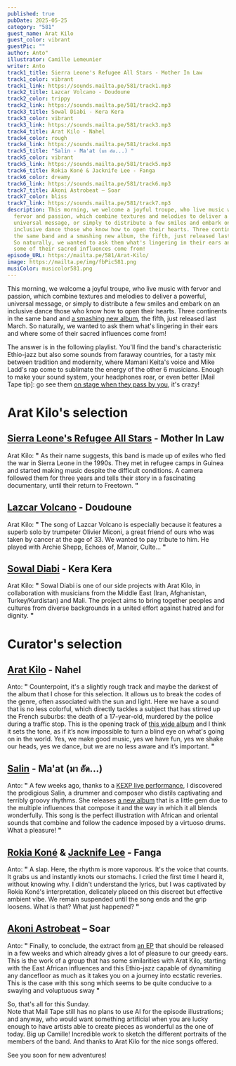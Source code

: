 ```yaml
---
published: true
pubDate: 2025-05-25
category: "581"
guest_name: Arat Kilo
guest_color: vibrant
guestPic: ""
author: Anto"
illustrator: Camille Lemeunier
writer: Anto
track1_title: Sierra Leone's Refugee All Stars - Mother In Law
track1_color: vibrant
track1_link: https://sounds.mailta.pe/581/track1.mp3
track2_title: Lazcar Volcano - Doudoune
track2_color: trippy
track2_link: https://sounds.mailta.pe/581/track2.mp3
track3_title: Sowal Diabi - Kera Kera
track3_color: vibrant
track3_link: https://sounds.mailta.pe/581/track3.mp3
track4_title: Arat Kilo - Nahel
track4_color: rough
track4_link: https://sounds.mailta.pe/581/track4.mp3
track5_title: "Salin - Ma'at (มา อัด...) "
track5_color: vibrant
track5_link: https://sounds.mailta.pe/581/track5.mp3
track6_title: Rokia Koné & Jacknife Lee - Fanga
track6_color: dreamy
track6_link: https://sounds.mailta.pe/581/track6.mp3
track7_title: Akoni Astrobeat – Soar
track7_color: bliss
track7_link: https://sounds.mailta.pe/581/track7.mp3
description: This morning, we welcome a joyful troupe, who live music with
  fervor and passion, which combine textures and melodies to deliver a powerful,
  universal message, or simply to distribute a few smiles and embark on an
  inclusive dance those who know how to open their hearts. Three continents in
  the same band and a smashing new album, the fifth, just released last March.
  So naturally, we wanted to ask them what's lingering in their ears and where
  some of their sacred influences come from!
episode_URL: https://mailta.pe/581/Arat-Kilo/
image: https://mailta.pe/img/fbPic581.png
musiColor: musicolor581.png
---
```

This morning, we welcome a joyful troupe, who live music with fervor and passion, which combine textures and melodies to deliver a powerful, universal message, or simply to distribute a few smiles and embark on an inclusive dance those who know how to open their hearts. Three continents in the same band and [a smashing new album](https://accordscroises.bandcamp.com/album/danama), the fifth, just released last March. So naturally, we wanted to ask them what's lingering in their ears and where some of their sacred influences come from!

The answer is in the following playlist. You'll find the band's characteristic Ethio-jazz but also some sounds from faraway countries, for a tasty mix between tradition and modernity, where Mamani Keita's voice and Mike Ladd's rap come to sublimate the energy of the other 6 musicians. Enough to make your sound system, your headphones roar, or even better \[Mail Tape tip]: go see them [on stage when they pass by you](https://www.bandsintown.com/a/1329989-arat-kilo?came_from=257&utm_medium=web&utm_source=home&utm_campaign=search_bar), it's crazy!

# Arat Kilo's selection

## [Sierra Leone's Refugee All Stars](https://sierraleonesrefugeeallstars.bandcamp.com/) - Mother In Law

 Arat Kilo: **"** As their name suggests, this band is made up of exiles who fled the war in Sierra Leone in the 1990s. They met in refugee camps in Guinea and started making music despite the difficult conditions. A camera followed them for three years and tells their story in a fascinating documentary, until their return to Freetown. **"** 

## [Lazcar Volcano](https://lazcarvolcano.bandcamp.com/) - Doudoune

 Arat Kilo: **"** The song of Lazcar Volcano is especially because it features a superb solo by trumpeter Olivier Miconi, a great friend of ours who was taken by cancer at the age of 33. We wanted to pay tribute to him. He played with Archie Shepp, Echoes of, Manoir, Culte... **"** 

## [Sowal Diabi](https://kaboulbamako.bandcamp.com) - Kera Kera

 Arat Kilo: **"** Sowal Diabi is one of our side projects with Arat Kilo, in collaboration with musicians from the Middle East (Iran, Afghanistan, Turkey/Kurdistan) and Mali. The project aims to bring together peoples and cultures from diverse backgrounds in a united effort against hatred and for dignity. **"** 

# Curator's selection

## [Arat Kilo](https://accordscroises.bandcamp.com/album/danama) - Nahel

 Anto: **"** Counterpoint, it's a slightly rough track and maybe the darkest of the album that I chose for this selection. It allows us to break the codes of the genre, often associated with the sun and light. Here we have a sound that is no less colorful, which directly tackles a subject that has stirred up the French suburbs: the death of a 17-year-old, murdered by the police during a traffic stop. This is the opening track of [this wide album](https://accordscroises.bandcamp.com/album/danama) and I think it sets the tone, as if it’s now impossible to turn a blind eye on what's going on in the world. Yes, we make good music, yes we have fun, yes we shake our heads, yes we dance, but we are no less aware and it’s important. **"** 

## [Salin](https://salinmusic.bandcamp.com/) - Ma'at (มา อัด...)

 Anto: **"** A few weeks ago, thanks to a [KEXP live performance](https://youtu.be/oaZKr1hlXvw?si=Z_sLNavYZQs3Up_m), I discovered the prodigious Salin, a drummer and composer who distils captivating and terribly groovy rhythms. She releases [a new album](https://akoniastrobeat.bandcamp.com/album/soar-ep-pre-sale) that is a little gem due to the multiple influences that compose it and the way in which it all blends wonderfully. This song is the perfect illustration with African and oriental sounds that combine and follow the cadence imposed by a virtuoso drums. What a pleasure! **"** 

## [Rokia Koné](https://rokiakone.bandcamp.com/) & [Jacknife Lee](https://thejacknifelee.bandcamp.com/) - Fanga

 Anto: **"** A slap. Here, the rhythm is more vaporous. It's the voice that counts. It grabs us and instantly knots our stomachs. I cried the first time I heard it, without knowing why. I didn't understand the lyrics, but I was captivated by Rokia Koné's interpretation, delicately placed on this discreet but effective ambient vibe. We remain suspended until the song ends and the grip loosens. What is that? What just happened? **"** 

## [Akoni Astrobeat](https://akoniastrobeat.bandcamp.com/album/soar-ep-pre-sale) – Soar

 Anto: **"** Finally, to conclude, the extract from [an EP](https://akoniastrobeat.bandcamp.com/album/soar-ep-pre-sale) that should be released in a few weeks and which already gives a lot of pleasure to our greedy ears. This is the work of a group that has some similarities with Arat Kilo, starting with the East African influences and this Ethio-jazz capable of dynamiting any dancefloor as much as it takes you on a journey into ecstatic reveries. This is the case with this song which seems to be quite conducive to a swaying and voluptuous sway **"** 



So, that's all for this Sunday.\
Note that Mail Tape still has no plans to use AI for the episode illustrations; and anyway, who would want something artificial when you are lucky enough to have artists able to create pieces as wonderful as the one of today. Big up Camille! Incredible work to sketch the different portraits of the members of the band. And thanks to Arat Kilo for the nice songs offered.

See you soon for new adventures!
